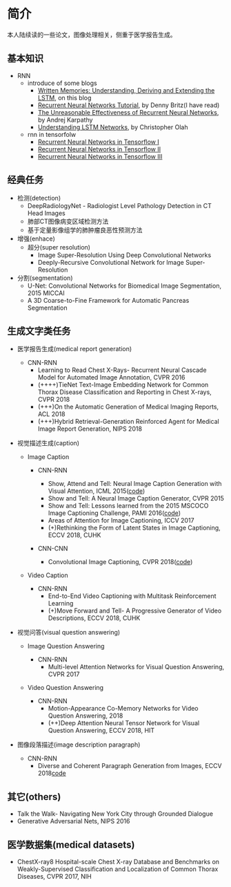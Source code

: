 # 简介
本人陆续读的一些论文，图像处理相关，侧重于医学报告生成。

## 基本知识
* RNN
	* introduce of some blogs
		* [Written Memories: Understanding, Deriving and Extending the LSTM](https://r2rt.com/written-memories-understanding-deriving-and-extending-the-lstm.html), on this blog
		* [Recurrent Neural Networks Tutorial](http://www.wildml.com/2015/09/recurrent-neural-networks-tutorial-part-1-introduction-to-rnns/), by Denny Britz(I have read)
		* [The Unreasonable Effectiveness of Recurrent Neural Networks](https://karpathy.github.io/2015/05/21/rnn-effectiveness/), by Andrej Karpathy
		* [Understanding LSTM Networks](https://colah.github.io/posts/2015-08-Understanding-LSTMs/), by Christopher Olah
	* rnn in tensorfolw
		* [Recurrent Neural Networks in Tensorflow I](https://r2rt.com/recurrent-neural-networks-in-tensorflow-i.html)
		* [Recurrent Neural Networks in Tensorflow II](https://r2rt.com/recurrent-neural-networks-in-tensorflow-ii.html)
		* [Recurrent Neural Networks in Tensorflow III](https://r2rt.com/recurrent-neural-networks-in-tensorflow-iii-variable-length-sequences.html)

## 经典任务
* 检测(detection)
	* DeepRadiologyNet - Radiologist Level Pathology Detection in CT Head Images
	* 肺部CT图像病变区域检测方法
	* 基于定量影像组学的肺肿瘤良恶性预测方法
* 增强(enhace)
	* 超分(super resolution)
		* Image Super-Resolution Using Deep Convolutional Networks
		* Deeply-Recursive Convolutional Network for Image Super-Resolution
* 分割(segmentation)
	* U-Net: Convolutional Networks for Biomedical Image Segmentation, 2015 MICCAI
	* A 3D Coarse-to-Fine Framework for Automatic Pancreas Segmentation

## 生成文字类任务
* 医学报告生成(medical report generation)
	* CNN-RNN
		* Learning to Read Chest X-Rays- Recurrent Neural Cascade Model for Automated Image Annotation, CVPR 2016
		* (++++)TieNet Text-Image Embedding Network for Common Thorax Disease Classification and Reporting in Chest X-rays, CVPR 2018
		* (+++)On the Automatic Generation of Medical Imaging Reports, ACL 2018
		* (+++)Hybrid Retrieval-Generation Reinforced Agent for Medical Image Report Generation, NIPS 2018

* 视觉描述生成(caption)
	* Image Caption
		* CNN-RNN
			* Show, Attend and Tell: Neural Image Caption Generation with Visual Attention, ICML 2015([code](https://github.com/kelvinxu/arctic-captions))
			* Show and Tell: A Neural Image Caption Generator, CVPR 2015
			* Show and Tell: Lessons learned from the 2015 MSCOCO Image Captioning Challenge, PAMI 2016([code](https://github.com/tensorflow/models/tree/master/research/im2txt))
			* Areas of Attention for Image Captioning, ICCV 2017
			* (+)Rethinking the Form of Latent States in Image Captioning, ECCV 2018, CUHK
			
		* CNN-CNN
			* Convolutional Image Captioning, CVPR 2018([code](https://github.com/aditya12agd5/convcap))

	* Video Caption
		* CNN-RNN
			* End-to-End Video Captioning with Multitask Reinforcement Learning
			* (+)Move Forward and Tell- A Progressive Generator of Video Descriptions, ECCV 2018, CUHK

* 视觉问答(visual question answering)
	* Image Question Answering
		* CNN-RNN
			* Multi-level Attention Networks for Visual Question Answering, CVPR 2017 
	
	* Video Question Answering
		* CNN-RNN
			* Motion-Appearance Co-Memory Networks for Video Question Answering, 2018
			* (++)Deep Attention Neural Tensor Network for Visual Question Answering, ECCV 2018, HIT

* 图像段落描述(image description paragraph)
	* CNN-RNN
		* Diverse and Coherent Paragraph Generation from Images, ECCV 2018[code](https://github.com/metro-smiles/CapG_RevG_Code)

## 其它(others)
* Talk the Walk- Navigating New York City through Grounded Dialogue
* Generative Adversarial Nets, NIPS 2016

## 医学数据集(medical datasets)
* ChestX-ray8 Hospital-scale Chest X-ray Database and Benchmarks on Weakly-Supervised Classification and Localization of Common Thorax Diseases, CVPR 2017, NIH
